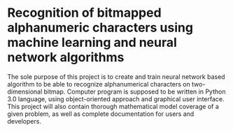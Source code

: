 # Recognition of bitmapped alphanumeric characters using machine learning and neural network algorithms
 
The sole purpose of this project is to create and train neural network based algorithm to be able to recognize alphanumerical characters on two-dimensional bitmap. Computer program is supposed to be written in Python 3.0 language, using object-oriented approach and graphical user interface. This project will also contain thorough mathematical model coverage of a given problem, as well as complete documentation for users and developers.
